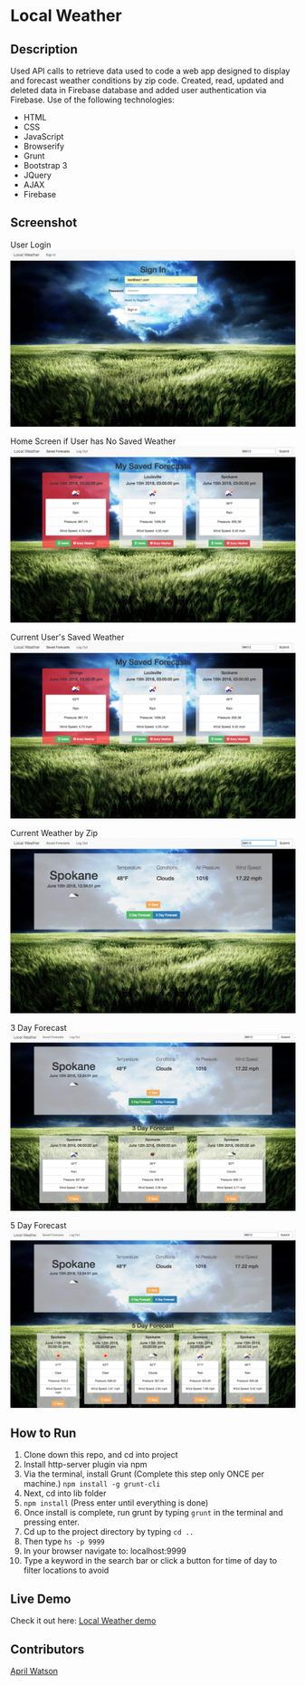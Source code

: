# Local Weather

## Description
Used API calls to retrieve data used to code a web app designed to display and forecast weather conditions by zip code. Created, read, updated and deleted data in Firebase database and added user authentication via Firebase. Use of the following technologies:
 - HTML
 - CSS
 - JavaScript
 - Browserify
 - Grunt
 - Bootstrap 3
 - JQuery
 - AJAX
 - Firebase

## Screenshot
User Login
![Webpage](https://raw.githubusercontent.com/aprilrochelle/localWeather/master/screens/wx3-2.png)

Home Screen if User has No Saved Weather
![Webpage](https://raw.githubusercontent.com/aprilrochelle/localWeather/master/screens/wx3-6.png)

Current User's Saved Weather
![Webpage](https://raw.githubusercontent.com/aprilrochelle/localWeather/master/screens/wx3-6.png)

Current Weather by Zip
![Webpage](https://raw.githubusercontent.com/aprilrochelle/localWeather/master/screens/wx3-3.png)

3 Day Forecast
![Webpage](https://raw.githubusercontent.com/aprilrochelle/localWeather/master/screens/wx3-4.png)

5 Day Forecast
![Webpage](https://raw.githubusercontent.com/aprilrochelle/localWeather/master/screens/wx3-5.png)

## How to Run
 1. Clone down this repo, and cd into project
 1. Install http-server plugin via npm
 1. Via the terminal, install Grunt (Complete this step only ONCE per machine.) ```npm install -g grunt-cli```
 1. Next, cd into lib folder
 1. ```npm install``` (Press enter until everything is done)
 1. Once install is complete, run grunt by typing ```grunt``` in the terminal and pressing enter.
 1. Cd up to the project directory by typing ```cd ..```
 1. Then type ```hs -p 9999```
 1. In your browser navigate to: localhost:9999
 1. Type a keyword in the search bar or click a button for time of day to filter locations to avoid

## Live Demo
Check it out here: [Local Weather demo](https://localweather-aw.firebaseapp.com)

## Contributors
[April Watson](https://github.com/aprilrochelle)